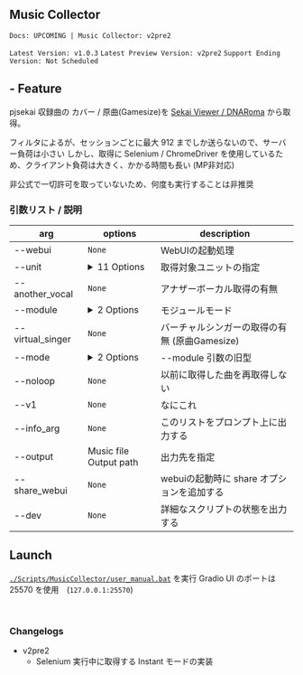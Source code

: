 ## Music Collector

`Docs: UPCOMING | Music Collector: v2pre2`

`Latest Version: v1.0.3`
`Latest Preview Version: v2pre2`
`Support Ending Version: Not Scheduled`


## - Feature

pjsekai 収録曲の カバー / 原曲(Gamesize)を [Sekai Viewer / DNARoma](https://sekai.best) から取得。

フィルタによるが、セッションごとに最大 912 までしか送らないので、サーバー負荷は小さい
しかし、取得に Selenium / ChromeDriver を使用しているため、クライアント負荷は大きく、かかる時間も長い (MP非対応)

非公式で一切許可を取っていないため、何度も実行することは非推奨

### 引数リスト / 説明
| arg | options | description |
| --- | --- | --- |
| --webui | `None` | WebUIの起動処理 |
| --unit | <details><summary>11 Options</summary>[*, leo/need, more more jump!, nightcode at 25ji, wonderlands×showtime, vivid bad squad, leo2, 25, mmj, vvbs, dasyo]</details> | 取得対象ユニットの指定 |
| --another_vocal | `None` | アナザーボーカル取得の有無 |
| --module | <details><summary>2 Options</summary>[v2, v1]</details> | モジュールモード |
| --virtual_singer | `None` | バーチャルシンガーの取得の有無 (原曲Gamesize) |
| --mode | <details><summary>2 Options</summary>[legacy, instant]</details> | --module 引数の旧型 |
| --noloop | `None` | 以前に取得した曲を再取得しない |
| --v1 | `None` | なにこれ |
| --info_arg | `None` | このリストをプロンプト上に出力する |
| --output | Music file Output path | 出力先を指定 |
| --share_webui | `None` | webuiの起動時に share オプションを追加する |
| --dev | `None` | 詳細なスクリプトの状態を出力する |



## Launch

[`./Scripts/MusicCollector/user_manual.bat`](/Scripts/MusicCollector/dev.bat) を実行
Gradio UI のポートは 25570 を使用　(`127.0.0.1:25570`)

<br>

### Changelogs

- v2pre2
  - Selenium 実行中に取得する Instant モードの実装